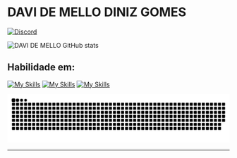 <h1>DAVI DE MELLO DINIZ GOMES</h1>


[![Discord](https://img.shields.io/badge/Discord-7289DA?style=for-the-badge&logo=discord&logoColor=white)](https://discord.com/channels/@nothing_nada_)

![DAVI DE MELLO GitHub stats](https://github-readme-stats.vercel.app/api?username=DMelloD-gif&show_icons=true&theme=highcontrast)


<h2>Habilidade em:</h2>

[![My Skills](https://skillicons.dev/icons?i=python&theme=dark)](https://skillicons.dev)
[![My Skills](https://skillicons.dev/icons?i=aws&theme=dark)](https://skillicons.dev)
[![My Skills](https://skillicons.dev/icons?i=postgres&theme=dark)](https://skillicons.dev)
	
<picture>
  <source media="(prefers-color-scheme: dark)" srcset="https://raw.githubusercontent.com/debysouza/debysouza/output/github-contribution-grid-snake-dark.svg">
  <source media="(prefers-color-scheme: light)" srcset="https://raw.githubusercontent.com/debysouza/debysouza/output/github-contribution-grid-snake.svg">
  <img alt="github contribution grid snake animation" src="https://raw.githubusercontent.com/debysouza/debysouza/output/github-contribution-grid-snake.svg">
</picture>

---







